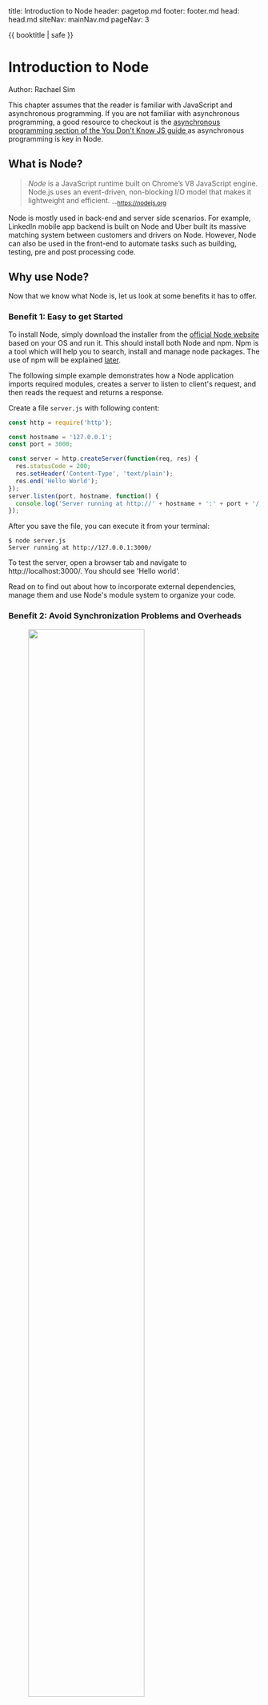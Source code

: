 <frontmatter>
  title: Introduction to Node
  header: pagetop.md
  footer: footer.md
  head: head.md
  siteNav: mainNav.md
  pageNav: 3
</frontmatter>

<div class="website-content">

{{ booktitle | safe }}

# Introduction to Node

Author: Rachael Sim

<box type="info" light><md>
This chapter assumes that the reader is familiar with JavaScript and asynchronous programming. If you are not familiar with asynchronous programming, a good resource to checkout is the [asynchronous programming section of the You Don't Know JS guide ](https://github.com/getify/You-Dont-Know-JS/blob/master/async%20&%20performance/README.md#you-dont-know-js-async--performance) as asynchronous programming is key in Node.</md>
</box>

## What is Node?

>*Node* is a JavaScript runtime built on Chrome’s V8 JavaScript engine. Node.js uses an event-driven, non-blocking I/O model that makes it lightweight and efficient. <sub>--https://nodejs.org</sub>

Node is mostly used in back-end and server side scenarios. For example, LinkedIn mobile app backend is built on Node and Uber built its massive matching system between customers and drivers on Node. However, Node can also be used in the front-end to automate tasks such as building, testing, pre and post processing code.

## Why use Node?

Now that we know what Node is, let us look at some benefits it has to offer.

### Benefit 1: Easy to get Started

To install Node, simply download the installer from the [official Node website](https://nodejs.org/en/download/) based on your OS and run it. This should install both Node and npm. Npm is a tool which will help you to search, install and manage node packages. The use of npm will be explained [later](#benefit-5-easy-dependency-management-with-npm).

The following simple example demonstrates how a Node application imports required modules, creates a server to listen to client's request, and then reads the request and returns a response.

<box type="info" header="A Simple Hello World Server <small>from [codeburst](https://codeburst.io/getting-started-with-node-js-a-beginners-guide-b03e25bca71b)</small>" light>

Create a file `server.js` with following content:

```js
const http = require('http');

const hostname = '127.0.0.1';
const port = 3000;

const server = http.createServer(function(req, res) {
  res.statusCode = 200;
  res.setHeader('Content-Type', 'text/plain');
  res.end('Hello World');
});
server.listen(port, hostname, function() {
  console.log('Server running at http://' + hostname + ':' + port + '/');
});
```

After you save the file, you can execute it from your terminal:
```
$ node server.js
Server running at http://127.0.0.1:3000/
```
To test the server, open a browser tab and navigate to http://localhost:3000/. You should see 'Hello world'.

</box>

Read on to find out about how to incorporate external dependencies, manage them and use Node's module system to organize your code.

### Benefit 2: Avoid Synchronization Problems and Overheads

<figure>
<img src="eventloop.png" width="74%" class="mx-auto mt-3 mb-2 d-block rounded" />
<figcaption class="text-center"><small>

Illustration of nodeJS's event loop from [these slides](https://www.slideshare.net/DevCentralAMD/introduction-to-nodejs-41469620)</small>
</figcaption>
</figure>

Node is designed to be **event-driven**. When an <tooltip content="e.g. when a I/O operation is complete, or a timer fires">event</tooltip> occurs, the event handler previously registered with the event is queued to be run by the [event loop](https://medium.com/the-node-js-collection/what-you-should-know-to-really-understand-the-node-js-event-loop-and-its-metrics-c4907b19da4c). The main event loop (where Javascript code is executed) is single-threaded.

This means that we can avoid thread overheads and synchronization problems including deadlocks and race conditions.

### Benefit 3: Fast for I/O Intensive Programs

I/O requests made in other languages such as Python or Java are typically blocking, which means the program remains idle (in the same thread) until the I/O operation completes.

In contrast, nodeJS's allows for a **non-blocking** I/O model with its event-driven structure.

I/O requests are delegated to other systems (e.g. file system and databases). While an I/O operation is incomplete, the event loop can still process subsequent requests. When the I/O request is complete, the handler registered with the request is scheduled to be executed on the event loop again.

### Benefit 4: Use JavaScript for Both Front and Back-end Development

Using Node for back-end development makes it possible to share common code functionality between the front-end and back-end, which leads to less code maintainence. It also decreases the potential communication overhead between front and back-end developers, since they share the same code base, and may hence also lead to a more multidisciplinary team.

### Benefit 5: Easy Dependency Management With npm

Node Package Manager (npm) is used to
* Search for node.js packages online
* Install node.js packages from the command line, manage versions and dependencies effectively and easily

Anyone who wants to use your project would only need to run the following command in the command shell to load the project dependencies.
```
$ npm install
```

This command will locate the `package.json` file (a file that contains all metadata information about a Node application) in the root directory and install all the dependencies specified in it.

A basic `package.json` has the following structure.
```json
{
  "name": "folder_name",
  "version": "1.0.0",
  "description": "",
  "main": "index.js",
  "scripts": {
    "test": "echo \"Error: no test specified\" && exit 1"
  },
  "keywords": ["promise", "lock"],
  "author": "",
  "license": "ISC"
}
```
The **name** and a **version** forms a unique identifier for the package. When a package is updated, the version number must be updated. A good **description** string and **keywords** helps others in discovering your package.

The `dependencies` property specifies dependencies needed in production while the `devDependencies` property specifies dependencies needed in development.

```json
{
  "dependencies": {
    "express": "~3.0.1",
    "sequelize":"latest",
    "bluebird": "^3.4.7",
    "angular":"latest",
  },
  "devDependencies": {
    "eslint": "^4.16.0",
    "eslint-config-airbnb-base": "^12.1.0",
    "eslint-plugin-import": "^2.8.0"
  }
}
```
The `dependencies` property maps to an object that has the name and
<popover header="**Version Range**" trigger="click">
<template slot="content">
It is common to find carets (`^`) and tildes (`~`) in the version range.<br>
This is part of npm's powerful <a href="https://nodesource.com/blog/semver-a-primer/">version specification system</a>, which allows
users and developers of the package to keep its dependencies compatible.
</template>
version range
</popover>
for each dependency. It is important to specify an appropriate version range to ensure consistency and so that users and developers will have compatible dependencies. For instance, using the latest version of a dependency may introduce breaking changes from API deprecation, making debugging harder.

It is also possible and easier to install a new dependency and update `package.json` directly from the command line with
``` {.no-line-numbers}
$ npm install <package_name>
```
Once a dependency is installed, the package's code will be added to the local `/node_modules` folder.

The [module section](#benefit-7-easy-to-reuse-code-from-others) describes how to import packages in your code.

### Benefit 6: Versatile npm `scripts`

`package.json` also contains a `scripts` property, which allows specifying various common commands to be run.

For example, inside your `package.json`, you might have
```json
{
  "scripts": {
      "build": "node app.js",
      "lint": "eslint **/*.js",
      "lint-fix": "eslint --fix **/*.js"
  }
}
```
Running `npm run build` in the command shell will execute `node app.js` and similarly `npm run lint-fix` will fix your linting errors in your JavaScript files.

Apart from acting as <tooltip content="See here for some common use cases of npm scripts!">[shortcuts](https://css-tricks.com/why-npm-scripts/)</tooltip> to commonly used commands, this also sets up and encourages a consistent development and build workflow in the project.

### Benefit 7: Easy to Reuse Code From Others

Node module system allows you to include other Javascript files and thus makes it easy to reuse external libraries and organize your code into separate parts with limited responsibilities.

Node comes bundled with useful [core modules](https://nodejs.org/api/) such as the `fs` (file system) module which includes classes, methods and events to deal with file I/O operations and the `http` module which helps Node to transfer data over HTTP.
There are also many useful and well-tested modules maintained by the community and external developers such as <tooltip content="A library providing various useful wrapper functions over javascript's promises">*Bluebird*</tooltip> on <tooltip content="the largest ecosystem of open source libraries in the world!">npm</tooltip>.

This makes development a breeze -- if a specific functionality has a large development overhead, you could look to such modules to speed things up.

Importing modules is simple - simply use the `require()` function and provide the module identifier or the file path.
```js
const http = require('http'); // import a core module
const Promise = require('bluebird'); // import a non-core module
```

Node will first check if the module identifier passed to `require` is a core module or a relative path. If so, it will return the core module or the value of `module.exports` in the specified file path's code. Otherwise, Node will attempt to load the module from the `node_modules` folder in the parent directory of the current module.

### Benefit 8: Support for Better Code Organization

With NodeJS's module system, you can create separate modules in our codebase such that each is focused on a single functionality. This makes your code more maintainable and testable.

For example, we could have a module for a parser. To export the `Parser` constructor in `parser.js`,
```js
function Parser(options) {
  this._options = options || {};
}

Parser.prototype.parse = function (content) {
  ...
}
module.exports = Parser; // override the exports object
```

Elsewhere, the Parser constructor would then be imported as such, allowing Parser objects to be created in other modules.
```js
const parser = require('../parser') // import content from parser.js based on relative file path. The js extension is assumed and can be excluded.

const content = 'some content';
const newParser = new Parser();
newParser.parse(content);
```

## Use Cases

Node is **good** for
* **Processing high volumes of I/O-bound requests**. A single instance of a Node server will be more efficient and can serve more requests with the same hardware than most other servers (such as those written in Ruby on Rails). This makes the Node server faster and more scalable.
* **Real time applications** where you have to process a large volume of requests with little delay. This includes instant messaging apps and collaborative editing apps where you can watch the document being modified live such as Trello and Google Docs. Node is a good choice as it can handle multiple client requests even while waiting for responses.
* **Single-page applications** where a lot of processing and rendering is done on the client's side and the backend server only needs to provide a simple API. Node can process many requests with low response times. In addition, you can reuse and share code, such as those for validation, between the client and server.

However, Node is **not suitable** for
* **CPU-intensive jobs**. Recall that Node is single-threaded. If the thread is busy doing CPU-heavy operations, it will not be able to process incoming requests timely. This removes the biggest advantage of Node. In such cases, you could consider alternatives such as Go which supports concurrency.


To find out more about when you should or should not use Node, checkout these articles by [netguru](https://www.netguru.co/blog/use-node-js-backend) and [Node.js foundation](https://medium.com/the-node-js-collection/why-the-hell-would-you-use-node-js-4b053b94ab8e).

## Resources

* Try out Node online - [Node prototyping with Runkit](https://runkit.com/home)
* A guide on asynchronous programming in JS - [You Don't Know JS: Async & Performance](https://github.com/getify/You-Dont-Know-JS/blob/master/async%20&%20performance/README.md#you-dont-know-js-async--performance)
* A comprehensive introduction to Node -  [The art of node](https://github.com/maxogden/art-of-node/)
* Making better use of npm scripts - [freeCodeCamp's Introduction to NPM Scripts](https://medium.freecodecamp.org/introduction-to-npm-scripts-1dbb2ae01633), [How to Use npm as a Build Tool](https://www.keithcirkel.co.uk/how-to-use-npm-as-a-build-tool/)
* Using `module.exports` - [Tendai Mutunhire's article](http://stackabuse.com/how-to-use-module-exports-in-node-js/).
* Advice on how to write clean code that makes it easy to add new features - [Fundamental rules of a Node.js project structure](https://blog.risingstack.com/node-hero-node-js-project-structure-tutorial/)
* A compilation of useful node modules - [Awesome Nodejs](https://github.com/sindresorhus/awesome-nodejs)
*  A summary and curation of the top-ranked content on Node best practices - [Node.js Best Practices](https://github.com/i0natan/nodebestpractices)
* Node architecture and features - [All About Node.Js You Wanted To Know](https://codeburst.io/all-about-node-js-you-wanted-to-know-25f3374e0be7)
* More about `package.json` - [npm official documentation on package.json](https://docs.npmjs.com/files/package.json).

</div>
